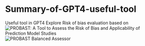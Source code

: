 # Summary-of-GPT4-useful-tool
Useful tool in GPT4 Explore
Risk of bias evaluation based on 
![ PROBAST: A Tool to Assess the Risk of Bias and Applicability of Prediction Model Studies](https://www.acpjournals.org/doi/10.7326/M18-1376)  
![PROBAST Balanced Assessor](https://chat.openai.com/g/g-2ebBPjKR0-probast-balanced-assessor)  



